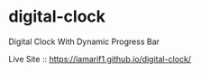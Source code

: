 # digital-clock
Digital Clock With Dynamic Progress Bar


Live Site :: https://iamarif1.github.io/digital-clock/
